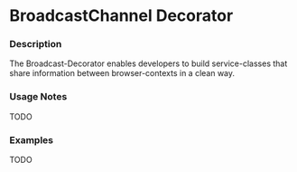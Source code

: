 # BroadcastChannel Decorator

### Description
The Broadcast-Decorator enables developers to build service-classes that share information between
browser-contexts in a clean way.

### Usage Notes

TODO 

### Examples

TODO
